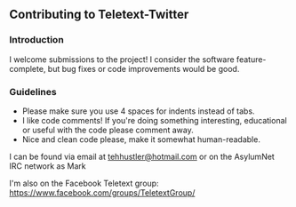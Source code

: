 ## Contributing to Teletext-Twitter

### Introduction 

I welcome submissions to the project! I consider the software feature-complete, but bug fixes or code improvements would be good.

### Guidelines

* Please make sure you use 4 spaces for indents instead of tabs.
* I like code comments! If you're doing something interesting, educational or useful with the code please comment away.
* Nice and clean code please, make it somewhat human-readable.

I can be found via email at tehhustler@hotmail.com or on the AsylumNet IRC network as Mark

I'm also on the Facebook Teletext group: https://www.facebook.com/groups/TeletextGroup/
